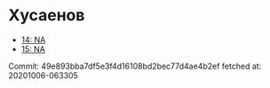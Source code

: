 # Хусаенов
- [14: NA](14.md)
- [15: NA](15.md)

Commit: 49e893bba7df5e3f4d16108bd2bec77d4ae4b2ef
 fetched at: 20201006-063305
